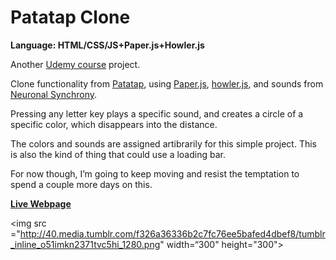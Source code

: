 # Patatap Clone
<strong>Language: HTML/CSS/JS+Paper.js+Howler.js</strong>

<p>Another <a href="https://www.udemy.com/the-web-developer-bootcamp/">Udemy course</a> project.</p>

<p>Clone functionality from <a href="http://www.patatap.com/">Patatap</a>, using <a href="http://paperjs.org/">Paper.js</a>, <a href="http://www.howlerjs.com">howler.js</a>, and sounds from <a href="https://github.com/jonobr1/Neuronal-Synchrony">Neuronal Synchrony</a>.</p>

<p>Pressing any letter key plays a specific sound, and creates a circle of a specific color, which disappears into the distance.</p>

<p>The colors and sounds are assigned artibrarily for this simple project. This is also the kind of thing that could use a loading bar.</p>

<p>For now though, I’m going to keep moving and resist the temptation to spend a couple more days on this.</p>

<a href="http://dargacode.github.io/UdemyPatatapClone/"><b>Live Webpage</b></a>

<img src ="http://40.media.tumblr.com/f326a36336b2c7fc76ee5bafed4dbef8/tumblr_inline_o51imkn2371tvc5hi_1280.png" width=“300" height="300">
